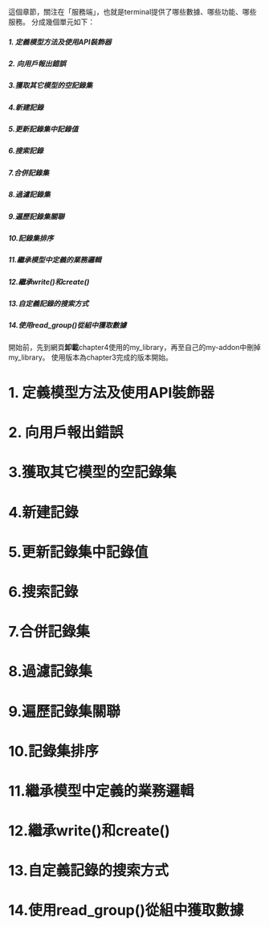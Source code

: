 這個章節，關注在「服務端」，也就是terminal提供了哪些數據、哪些功能、哪些服務。
分成幾個單元如下：
##### 1. 定義模型方法及使用API裝飾器
##### 2. 向用戶報出錯誤
##### 3.獲取其它模型的空記錄集
##### 4.新建記錄
##### 5.更新記錄集中記錄值
##### 6.搜索記錄
##### 7.合併記錄集
##### 8.過濾記錄集
##### 9.遍歷記錄集關聯
##### 10.記錄集排序
##### 11.繼承模型中定義的業務邏輯
##### 12.繼承write()和create()
##### 13.自定義記錄的搜索方式
##### 14.使用read_group()從組中獲取數據

開始前，先到網頁**卸載**chapter4使用的my_library，再至自己的my-addon中刪掉my_library。
使用版本為chapter3完成的版本開始。

# 1. 定義模型方法及使用API裝飾器
# 2. 向用戶報出錯誤
# 3.獲取其它模型的空記錄集
# 4.新建記錄
# 5.更新記錄集中記錄值
# 6.搜索記錄
# 7.合併記錄集
# 8.過濾記錄集
# 9.遍歷記錄集關聯
# 10.記錄集排序
# 11.繼承模型中定義的業務邏輯
# 12.繼承write()和create()
# 13.自定義記錄的搜索方式
# 14.使用read_group()從組中獲取數據
